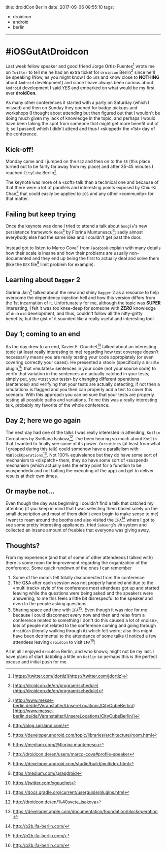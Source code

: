 title: droidCon Berlin
date: 2017-09-06 08:55:10
tags:
- droidcon
- android
- berlin

---

# #iOSGutAtDroidcon
Last week fellow speaker and good friend Jorge Ortiz-Fuentes[^1] wrote me on `Twitter` to tell me he had an extra ticket for `droidcon` Berlin[^2] since he'll be speaking (Now, as you might know I do `iOS` and know close to **NOTHING** about `Android` development) and since I have always been curious about `Android` development I said _YES_ and embarked on what would be my first ever **droidCon**.

<!--more-->

As many other conferences it started with a party on Saturday (which I missed) and then on Sunday they opened for badge pickups and workshops (I thought about attending but then figured out that I wouldn't be doing much given my lack of knowledge in the topic, and perhaps I would have been taking the spot from someone that might get more benefit out of it; so I passed) which I didn't attend and thus I «skipped» the «1st» day of the conference.

## Kick-off!
Monday came and I jumped on the `S42` and then on to the `S5` (this place turned out to be fairly far away from my place) and after 35-45 minutes I reached `CityCube` Berlin[^3].

The keynote was more of a «soft» talk than a technical one and because of that there were a lot of parallels and interesting points exposed by Chiu-Ki Chan[^4] that could easily be applied to `iOS` and any other «community» for that matter.

## Failing but keep trying
Once the keynote was done I tried to attend a talk about `Google`'s new persistence framework `Room`[^5] by Florina Muntunescu[^6]; sadly almost everybody else had the same idea and I couldn't get past the door.

Instead got to listen to Marco Cova[^7] from `Facebook` explain with many details how their scale is insane and how their problems are usually non-documented and they end up being the first to actually deal and solve them (like the `DEX` file[^8] limit problem for example).

## Learning about `Dagger` 2
Garima Jain[^9] talked about the new and shiny `Dagger` 2 as a resource to help overcome the dependency injection hell and how this version differs from the 1st incarnation of it.
Unfortunately for me, although the topic was **SUPER** interesting, I felt it was too knee-deep for someone with **_ZERO_** knowledge of `Android` development, and thus, couldn't follow all the nitty-gritty benefits; but the gist of it sounded like a really useful and interesting tool.

## Day 1; coming to an end
As the day drew to an end, Xavier F. Gouchet[^10] talked about an interesting topic (at least really interesting to me) regarding how test coverage doesn't necessarily means you are really testing your code appropiately (or even covering correctly your cases). 
He presented a «tool» (specifically a `Gradle` plugin[^11]) that «mutates» sentences in your code (not your source code) to verify that variation in the sentences are actually catched in your tests; simply put, you «test your tests» by changing different operations (sentences) and verifying that your tests are actually detecting; if not then a «mutation» is flagged and you then can properly add a test to cover this scenario.
With this approach you can be sure that your tests are properly testing all possible paths and variations.
To me this was a really interesting talk, probably my favorite of the whole conference.

## Day 2; here we go again
The next day had one of the talks I was really interested in attending, `Kotlin` Coroutines by Svetlana Isakova[^12].
I've been hearing so much about `Kotlin` that I wanted to finally see some of its power.
`Coroutines` (at least from what I grasped during this talk) could somehow have a parallelism with `NSBlockOperations`[^13].
Not 100% equivalence but they do have some sort of mechanism to «dispatch» them, they do have some sort of «suspend» mechanism (which actually sets the entry point for a function to be «suspended» and not halting the executing of the app) and get to deliver results at their own times.

## Or maybe not…
Even though the day was beginning I couldn't find a talk that catched my attention (if you keep in mind that I was selecting them based solely on the small description and most of them didn't even begin to make sense to me) I went to roam around the booths and also visited the `IFA`[^14] where I got to see some pretty interesting appliances, tried `Samsung`'s `VR` system and collected an insane amount of freebies that everyone was giving away.

## Thoughts?
From my experience (and that of some of other attendeeds I talked with) there is some room for improvement regarding the organization of the conference.
Some quick rundown of the ones I can remember
1. Some of the rooms felt totally disconnected from the conference
2. The Q&A after each session was not properly handled and due to the «multi track» style of the conference most attendees got up and started leaving while the questions were being asked and the speakers were answering; to me this feels a little bit disrespecful to the speaker and even to the people asking questions
3. Sharing space and time with `IFA`[^14]. Even though it was nice for me because I could disconnect every now and then and relax from a conference related to something I don't do this caused a lot of «noise», lots of people not related to the conference coming and going through `droidCon` (literally walking through it) which felt weird; also this might have been detrimental to the attendance of some talks (I noticed a few attendees leaving `droidCon` to visit `IFA`[^14])

All in all I enjoyed `droidCon` Berlin, and who knows; might not be my last.
I have plans of start dabbling a little on `Kotlin` so perhaps this is the perfect excuse and initial push for me.

[^1]: [https://twitter.com/jdortiz](https://twitter.com/jdortiz)
[^2]: [http://droidcon.de/en/program/schedule](http://droidcon.de/en/program/schedule)
[^3]: (http://www.messe-berlin.de/de/Veranstalter/UnsereLocations/CityCubeBerlin/)[http://www.messe-berlin.de/de/Veranstalter/UnsereLocations/CityCubeBerlin/]
[^4]: http://blog.sqisland.com/
[^5]: https://developer.android.com/topic/libraries/architecture/room.html
[^6]: https://medium.com/@florina.muntenescu
[^7]: http://droidcon.de/en/users/marco-cova#profile-speaker
[^8]: https://developer.android.com/studio/build/multidex.html
[^9]: https://medium.com/@ragdroid
[^10]: https://twitter.com/xgouchet
[^11]: https://docs.gradle.org/current/userguide/plugins.html
[^12]: http://droidcon.de/en/%40sveta_isakova
[^13]: https://developer.apple.com/documentation/foundation/blockoperation
[^14]: http://b2b.ifa-berlin.com/
